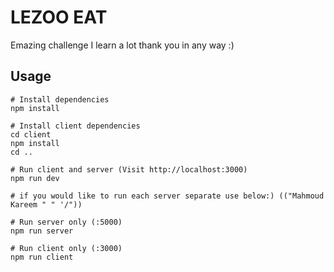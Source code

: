 # LEZOO EAT
Emazing challenge I learn a lot thank you in any way :) 

> 

## Usage

```
# Install dependencies
npm install

# Install client dependencies
cd client
npm install
cd ..

# Run client and server (Visit http://localhost:3000)
npm run dev

# if you would like to run each server separate use below:) (("Mahmoud Kareem " " '/"))

# Run server only (:5000)
npm run server

# Run client only (:3000)
npm run client
```
